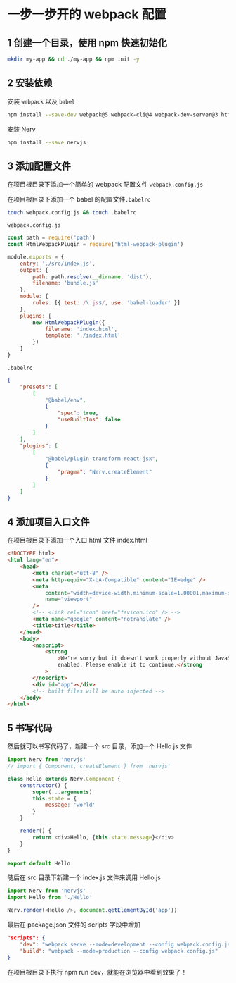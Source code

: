 # 一步一步开的 webpack 配置

## 1 创建一个目录，使用 npm 快速初始化

```bash
mkdir my-app && cd ./my-app && npm init -y
```

## 2 安装依赖

安装 `webpack` 以及 `babel`

```bash
npm install --save-dev webpack@5 webpack-cli@4 webpack-dev-server@3 html-webpack-plugin babel-loader@8 @babel/core @babel/preset-env @babel/plugin-transform-react-jsx
```

安装 Nerv

```bash
npm install --save nervjs
```

## 3 添加配置文件

在项目根目录下添加一个简单的 webpack 配置文件 `webpack.config.js`

在项目根目录下添加一个 babel 的配置文件`.babelrc`

```bash
touch webpack.config.js && touch .babelrc
```

`webpack.config.js`

```js
const path = require('path')
const HtmlWebpackPlugin = require('html-webpack-plugin')

module.exports = {
    entry: './src/index.js',
    output: {
        path: path.resolve(__dirname, 'dist'),
        filename: 'bundle.js'
    },
    module: {
        rules: [{ test: /\.js$/, use: 'babel-loader' }]
    },
    plugins: [
        new HtmlWebpackPlugin({
            filename: 'index.html',
            template: './index.html'
        })
    ]
}
```

`.babelrc`

```json
{
    "presets": [
        [
            "@babel/env",
            {
                "spec": true,
                "useBuiltIns": false
            }
        ]
    ],
    "plugins": [
        [
            "@babel/plugin-transform-react-jsx",
            {
                "pragma": "Nerv.createElement"
            }
        ]
    ]
}
```

## 4 添加项目入口文件

在项目根目录下添加一个入口 html 文件 index.html

```html
<!DOCTYPE html>
<html lang="en">
    <head>
        <meta charset="utf-8" />
        <meta http-equiv="X-UA-Compatible" content="IE=edge" />
        <meta
            content="width=device-width,minimum-scale=1.00001,maximum-scale=1.00001,user-scalable=no,viewport-fit=cover"
            name="viewport"
        />
        <!-- <link rel="icon" href="favicon.ico" /> -->
        <meta name="google" content="notranslate" />
        <title>title</title>
    </head>
    <body>
        <noscript>
            <strong
                >We're sorry but it doesn't work properly without JavaScript
                enabled. Please enable it to continue.</strong
            >
        </noscript>
        <div id="app"></div>
        <!-- built files will be auto injected -->
    </body>
</html>
```

## 5 书写代码

然后就可以书写代码了，新建一个 src 目录，添加一个 Hello.js 文件

```js
import Nerv from 'nervjs'
// import { Component, createElement } from 'nervjs'

class Hello extends Nerv.Component {
    constructor() {
        super(...arguments)
        this.state = {
            message: 'world'
        }
    }

    render() {
        return <div>Hello, {this.state.message}</div>
    }
}

export default Hello
```

随后在 src 目录下新建一个 index.js 文件来调用 Hello.js

```js
import Nerv from 'nervjs'
import Hello from './Hello'

Nerv.render(<Hello />, document.getElementById('app'))
```

最后在 package.json 文件的 scripts 字段中增加

```json
"scripts": {
    "dev": "webpack serve --mode=development --config webpack.config.js",
    "build": "webpack --mode=production --config webpack.config.js"
}
```

在项目根目录下执行 npm run dev，就能在浏览器中看到效果了！
